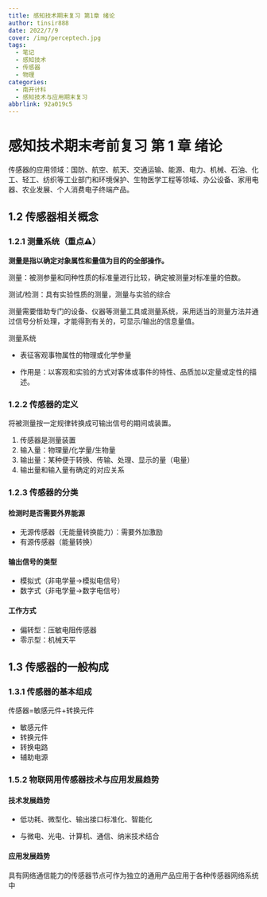 ```yaml
---
title: 感知技术期末复习 第1章 绪论
author: tinsir888
date: 2022/7/9
cover: /img/perceptech.jpg
tags:
  - 笔记
  - 感知技术
  - 传感器
  - 物理
categories:
  - 南开计科
  - 感知技术与应用期末复习
abbrlink: 92a019c5
---
```


# 感知技术期末考前复习 第 1 章 绪论

传感器的应用领域：国防、航空、航天、交通运输、能源、电力、机械、石油、化工、轻工、纺织等工业部门和环境保护、生物医学工程等领域、办公设备、家用电器、农业发展、个人消费电子终端产品。

## 1.2 传感器相关概念

### 1.2.1 测量系统（重点:warning:）

**测量是指以确定对象属性和量值为目的的全部操作。**

测量：被测参量和同种性质的标准量进行比较，确定被测量对标准量的倍数。

测试/检测：具有实验性质的测量，测量与实验的综合

测量需要借助专门的设备、仪器等测量工具或测量系统，采用适当的测量方法并通过信号分析处理，才能得到有关的，可显示/输出的信息量值。

测量系统

- 表征客观事物属性的物理或化学参量

- 作用是：以客观和实验的方式对客体或事件的特性、品质加以定量或定性的描述。

### 1.2.2 传感器的定义

将被测量按一定规律转换成可输出信号的期间或装置。

1. 传感器是测量装置
2. 输入量：物理量/化学量/生物量
3. 输出量：某种便于转换、传输、处理、显示的量（电量）
4. 输出量和输入量有确定的对应关系

### 1.2.3 传感器的分类

#### 检测时是否需要外界能源

- 无源传感器（无能量转换能力）：需要外加激励
- 有源传感器（能量转换）

#### 输出信号的类型

- 模拟式（非电学量→模拟电信号）
- 数字式（非电学量→数字电信号）

#### 工作方式

- 偏转型：压敏电阻传感器
- 零示型：机械天平

## 1.3 传感器的一般构成

### 1.3.1 传感器的基本组成

传感器=敏感元件+转换元件

- 敏感元件
- 转换元件
- 转换电路
- 辅助电源

### 1.5.2 物联网用传感器技术与应用发展趋势

#### 技术发展趋势

- 低功耗、微型化、输出接口标准化、智能化

- 与微电、光电、计算机、通信、纳米技术结合

#### 应用发展趋势

具有网络通信能力的传感器节点可作为独立的通用产品应用于各种传感器网络系统中